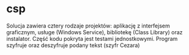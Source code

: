 # csp
Solucja zawiera cztery rodzaje projektów: aplikację z interfejsem graficznym, usługe (Windows Service), bibliotekę (Class Library) oraz instalator. Część kodu pokryta jest testami jednostkowymi. Program szyfruje oraz deszyfruje podany tekst (szyfr Cezara)
